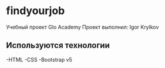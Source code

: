 # findyourjob
Учебный проект Glo Academy
Проект выполнил: Igor Krylkov

## Используются технологии
-HTML
-CSS
-Bootstrap v5
